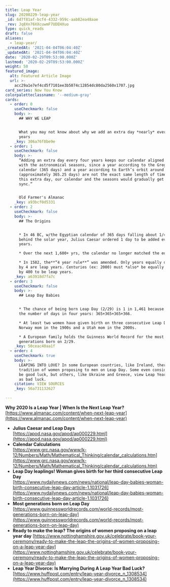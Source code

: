 ```yaml
---
title: Leap Year
slug: 20200229-leap-year
_id: 6d7f81af-bcf4-4332-959c-aab82ea48aae
_rev: Jq8Xn76XXcuwmF7UDEHXuo
type: quick_reads
draft: false
aliases:
  - leap-year/
_createdAt: '2021-04-04T06:04:40Z'
_updatedAt: '2021-04-04T06:04:40Z'
date: '2020-02-29T09:53:00.000Z'
lastmod: '2020-02-29T09:53:00.000Z'
weight: 50
featured_image:
  alt: Featured Article Image
  url: >-
    acc29a1e7ef4cd5f7101ee3b5074c12854dc80da2560x1707.jpg
card_series: Now You Know
colorpaletteclassname: '--medium-gray'
cards:
  - order: 0
    useCheckmark: false
    body: >-
      ## WHY WE LEAP


      What you may not know about why we add an extra day *nearly* every four
      years
    _key: 306a76f8be9e
  - order: 1
    useCheckmark: false
    body: >-
      “Adding an extra day every four years keeps our calendar aligned correctly
      with the astronomical seasons, since a year according to the Gregorian
      calendar (365 days) and a year according to Earth’s orbit around the Sun
      (approximately 365.25 days) are not the exact same length of time. Without
      this extra day, our calendar and the seasons would gradually get out of
      sync.”


      Old Farmer's Almanac
    _key: a93bcf0d5331
  - order: 2
    useCheckmark: false
    body: >-
      ## The Origins


      * In 46 BC, w/the Egyptian calendar of 365 days falling about 1/4 a day
      behind the solar year, Julius Caesar ordered 1 day to be added every 4
      years.

      * Over the next 1,600+ yrs, the calendar no longer matched the equinoxes.

      * In 1582, the**“4 year rule**” was amended. Only years equally divisible
      by 4 are leap years. Centuries (ex: 2000) must *also* be equally divisible
      by 400 to be leap years.
    _key: a63918d7fa7c
  - order: 3
    useCheckmark: false
    body: >-
      ## Leap Day Babies


      * The chance of being born Leap Day (2/29) is 1 in 1,461 because 1,461 is
      the number of days in four years: 365+365+365+366.

      * At least two women have given birth on three consecutive Leap Days: a
      Norway mom in the 1900s and a Utah mom in the 2000s.

      * A European family holds the Guinness World Record for the most (three)
      generations born on 2/29.
    _key: 50ceac40aa1f
  - order: 4
    useCheckmark: true
    body: >-
      LEAPING INTO LOVE? In some European countries, like Ireland, there is a
      tradition of women proposing to men on Leap Day. Some even consider it to
      be good luck, but others, like Ukraine and Greece, view Leap Year weddings
      as bad luck.
    citation: VIEW SOURCES
    _key: 56a731132627

---
```

**Why 2020 Is a Leap Year | When Is the Next Leap Year?**  
[https://www.almanac.com/content/when-next-leap-year](https://www.almanac.com/content/when-next-leap-year)

* **Julius Caesar and Leap Days**  
[https://apod.nasa.gov/apod/ap000229.html](https://apod.nasa.gov/apod/ap000229.html)
* **Calendar Calculations**  
[https://www.grc.nasa.gov/www/k-12/Numbers/Math/Mathematical_Thinking/calendar_calculations.htm](https://www.grc.nasa.gov/www/k-12/Numbers/Math/Mathematical_Thinking/calendar_calculations.htm)
* **Leap Day leaplings! Woman gives birth for her third consecutive Leap Day**  
[https://www.nydailynews.com/news/national/leap-day-babies-woman-birth-consecutive-leap-day-article-1.1031726](https://www.nydailynews.com/news/national/leap-day-babies-woman-birth-consecutive-leap-day-article-1.1031726)
* **Most generations born on Leap Day**  
[https://www.guinnessworldrecords.com/world-records/most-generations-born-on-leap-day](https://www.guinnessworldrecords.com/world-records/most-generations-born-on-leap-day)
* **Ready to make the leap? The origins of women proposing on a leap year day** [https://www.nottinghamshire.gov.uk/celebrate/book-your-ceremony/ready-to-make-the-leap-the-origins-of-women-proposing-on-a-leap-year-day](https://www.nottinghamshire.gov.uk/celebrate/book-your-ceremony/ready-to-make-the-leap-the-origins-of-women-proposing-on-a-leap-year-day)
* **Leap Year Divorce: Is Marrying During A Leap Year Bad Luck?**  
[https://www.huffpost.com/entry/leap-year-divorce_n_1308534](https://www.huffpost.com/entry/leap-year-divorce_n_1308534)